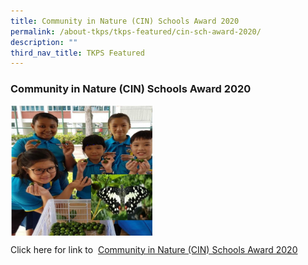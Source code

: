 ```yaml
---
title: Community in Nature (CIN) Schools Award 2020
permalink: /about-tkps/tkps-featured/cin-sch-award-2020/
description: ""
third_nav_title: TKPS Featured
---
```

### **Community in Nature (CIN) Schools Award 2020**

<img src="/images/cin.jpg" style="width:45%" align=left>
<br clear="left">

Click here for link to  [Community in Nature (CIN) Schools Award 2020](https://www.nparks.gov.sg/biodiversity/community-in-nature-initiative/cin-schools-award)[](https://www.nparks.gov.sg/biodiversity/community-in-nature-initiative/cin-schools-award)